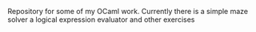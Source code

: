Repository for some of my OCaml work. Currently there is a simple maze solver a logical expression evaluator and other exercises
